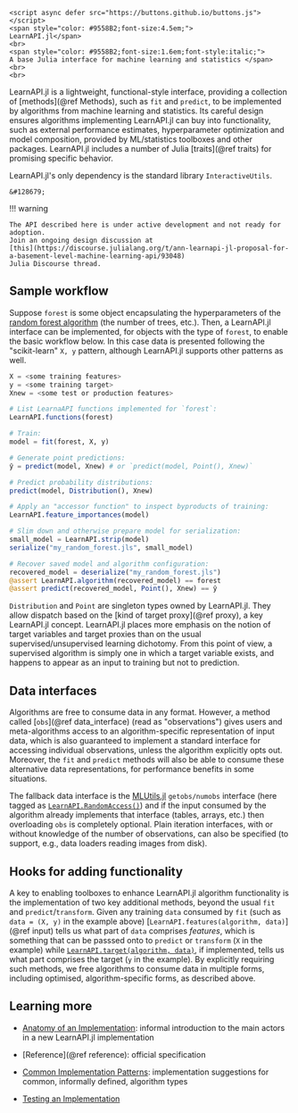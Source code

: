 ```@raw html
<script async defer src="https://buttons.github.io/buttons.js"></script>
<span style="color: #9558B2;font-size:4.5em;">
LearnAPI.jl</span>
<br>
<span style="color: #9558B2;font-size:1.6em;font-style:italic;">
A base Julia interface for machine learning and statistics </span>
<br>
<br>
```

LearnAPI.jl is a lightweight, functional-style interface, providing a collection of
[methods](@ref Methods), such as `fit` and `predict`, to be implemented by algorithms from
machine learning and statistics. Its careful design ensures algorithms implementing
LearnAPI.jl can buy into functionality, such as external performance estimates,
hyperparameter optimization and model composition, provided by ML/statistics toolboxes and
other packages. LearnAPI.jl includes a number of Julia [traits](@ref traits) for promising
specific behavior.

LearnAPI.jl's only dependency is the standard library `InteractiveUtils`. 

```@raw html
&#128679;
```

!!! warning

	The API described here is under active development and not ready for adoption.
	Join an ongoing design discussion at
	[this](https://discourse.julialang.org/t/ann-learnapi-jl-proposal-for-a-basement-level-machine-learning-api/93048)
	Julia Discourse thread.


## Sample workflow

Suppose `forest` is some object encapsulating the hyperparameters of the [random forest
algorithm](https://en.wikipedia.org/wiki/Random_forest) (the number of trees, etc.). Then,
a LearnAPI.jl interface can be implemented, for objects with the type of `forest`, to
enable the basic workflow below. In this case data is presented following the
"scikit-learn" `X, y` pattern, although LearnAPI.jl supports other patterns as well.

```julia
X = <some training features>
y = <some training target>
Xnew = <some test or production features>

# List LearnaAPI functions implemented for `forest`:
LearnAPI.functions(forest)

# Train:
model = fit(forest, X, y)

# Generate point predictions:
ŷ = predict(model, Xnew) # or `predict(model, Point(), Xnew)`

# Predict probability distributions:
predict(model, Distribution(), Xnew)

# Apply an "accessor function" to inspect byproducts of training:
LearnAPI.feature_importances(model)

# Slim down and otherwise prepare model for serialization:
small_model = LearnAPI.strip(model)
serialize("my_random_forest.jls", small_model)

# Recover saved model and algorithm configuration:
recovered_model = deserialize("my_random_forest.jls")
@assert LearnAPI.algorithm(recovered_model) == forest
@assert predict(recovered_model, Point(), Xnew) == ŷ
```

`Distribution` and `Point` are singleton types owned by LearnAPI.jl. They allow
dispatch based on the [kind of target proxy](@ref proxy), a key LearnAPI.jl concept.
LearnAPI.jl places more emphasis on the notion of target variables and target proxies than
on the usual supervised/unsupervised learning dichotomy. From this point of view, a
supervised algorithm is simply one in which a target variable exists, and happens to
appear as an input to training but not to prediction.

## Data interfaces

Algorithms are free to consume data in any format. However, a method called [`obs`](@ref
data_interface) (read as "observations") gives users and meta-algorithms access to an
algorithm-specific representation of input data, which is also guaranteed to implement a
standard interface for accessing individual observations, unless the algorithm explicitly
opts out. Moreover, the `fit` and `predict` methods will also be able to consume these
alternative data representations, for performance benefits in some situations.

The fallback data interface is the [MLUtils.jl](https://github.com/JuliaML/MLUtils.jl)
`getobs/numobs` interface (here tagged as [`LearnAPI.RandomAccess()`](@ref)) and if the
input consumed by the algorithm already implements that interface (tables, arrays, etc.)
then overloading `obs` is completely optional. Plain iteration interfaces, with or without
knowledge of the number of observations, can also be specified (to support, e.g., data
loaders reading images from disk).

## Hooks for adding functionality

A key to enabling toolboxes to enhance LearnAPI.jl algorithm functionality is the
implementation of two key additional methods, beyond the usual `fit` and
`predict`/`transform`. Given any training `data` consumed by `fit` (such as `data = (X,
y)` in the example above) [`LearnAPI.features(algorithm, data)`](@ref input) tells us what
part of `data` comprises *features*, which is something that can be passsed onto to
`predict` or `transform` (`X` in the example) while [`LearnAPI.target(algorithm,
data)`](@ref), if implemented, tells us what part comprises the target (`y` in the
example). By explicitly requiring such methods, we free algorithms to consume data in
multiple forms, including optimised, algorithm-specific forms, as described above.

## Learning more

- [Anatomy of an Implementation](@ref): informal introduction to the main actors in a new
  LearnAPI.jl implementation

- [Reference](@ref reference): official specification

- [Common Implementation Patterns](@ref): implementation suggestions for common,
  informally defined, algorithm types

- [Testing an Implementation](@ref)
